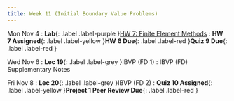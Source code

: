 ```yaml
---
title: Week 11 (Initial Boundary Value Problems)
---
```


Mon Nov 4
: **Lab**{: .label .label-purple }[HW 7: Finite Element Methods](https://classroom.github.com/a/AZKwpQBB)
: **HW 7 Assigned**{: .label .label-yellow }**HW 6 Due**{: .label .label-red }**Quiz 9 Due**{: .label .label-red }

Wed Nov 6
: **Lec 19**{: .label .label-grey }IBVP (FD 1)
    : IBVP (FD) Supplementary Notes

Fri Nov 8
: **Lec 20**{: .label .label-grey }IBVP (FD 2)
: **Quiz 10 Assigned**{: .label .label-yellow }**Project 1 Peer Review Due**{: .label .label-red }
